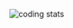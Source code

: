 ![coding stats](https://wakatime.com/share/@4af471c4-f901-4391-a0c5-767e66ed4be5/cfdfc2c3-6643-494b-b7e3-c9a638c2fecd.svg)

<!--
**rcommande/rcommande** is a ✨ _special_ ✨ repository because its `README.md` (this file) appears on your GitHub profile.

Here are some ideas to get you started:

- 🔭 I’m currently working on ...
- 🌱 I’m currently learning ...
- 👯 I’m looking to collaborate on ...
- 🤔 I’m looking for help with ...
- 💬 Ask me about ...
- 📫 How to reach me: ...
- 😄 Pronouns: ...
- ⚡ Fun fact: ...
-->
